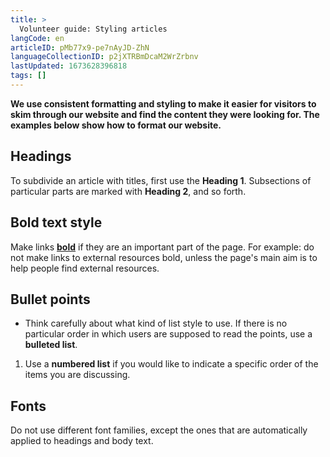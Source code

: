 ```yaml
---
title: >
  Volunteer guide: Styling articles
langCode: en
articleID: pMb77x9-pe7nAyJD-ZhN
languageCollectionID: p2jXTRBmDcaM2WrZrbnv
lastUpdated: 1673628396818
tags: []
---
```


**We use consistent formatting and styling to make it easier for visitors to skim through our website and find the content they were looking for. The examples below show how to format our website.**

## Headings

To subdivide an article with titles, first use the **Heading 1**. Subsections of particular parts are marked with **Heading 2**, and so forth.

## Bold text style

Make links [**bold**](#style-guide) if they are an important part of the page. For example: do not make links to external resources bold, unless the page's main aim is to help people find external resources.

## Bullet points

-   Think carefully about what kind of list style to use. If there is no particular order in which users are supposed to read the points, use a **bulleted list**.

1.  Use a **numbered list** if you would like to indicate a specific order of the items you are discussing.

## Fonts

Do not use different font families, except the ones that are automatically applied to headings and body text.
